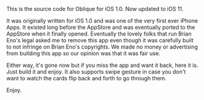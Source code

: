 This is the source code for Oblique for iOS 1.0.  Now updated to iOS 11.

It was originally written for iOS 1.0 and was one of the very first ever iPhone Apps.  It existed long before the AppStore and was eventually ported to the AppStore when it finally opened.  Eventually the lovely folks that run Brian Eno's legal asked me to remove this app even though it was carefully built to not infringe on Brian Eno's copyrights.  We made no money or advertising from building this app so our opinion was that it was fair use.

Either way, it's gone now but if you miss the app and want it back, here it is.  Just build it and enjoy.  It also supports swipe gesture in case you don't want to watch the cards flip back and forth to go through them.

Enjoy.

